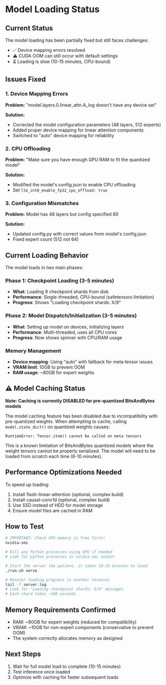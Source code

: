 # Model Loading Status

## Current Status
The model loading has been partially fixed but still faces challenges:
- ✅ Device mapping errors resolved
- ⚠️ CUDA OOM can still occur with default settings
- ⏳ Loading is slow (10-15 minutes, CPU-bound)

## Issues Fixed

### 1. Device Mapping Errors
**Problem:** "model.layers.0.linear_attn.A_log doesn't have any device set"

**Solution:**
- Corrected the model configuration parameters (48 layers, 512 experts)
- Added proper device mapping for linear attention components
- Switched to "auto" device mapping for reliability

### 2. CPU Offloading
**Problem:** "Make sure you have enough GPU RAM to fit the quantized model"

**Solution:**
- Modified the model's config.json to enable CPU offloading
- Set `llm_int8_enable_fp32_cpu_offload: true`

### 3. Configuration Mismatches
**Problem:** Model has 48 layers but config specified 80

**Solution:**
- Updated config.py with correct values from model's config.json
- Fixed expert count (512 not 64)

## Current Loading Behavior

The model loads in two main phases:

### Phase 1: Checkpoint Loading (3-5 minutes)
- **What**: Loading 9 checkpoint shards from disk
- **Performance**: Single-threaded, CPU-bound (safetensors limitation)
- **Progress**: Shows "Loading checkpoint shards: X/9"

### Phase 2: Model Dispatch/Initialization (3-5 minutes)
- **What**: Setting up model on devices, initializing layers
- **Performance**: Multi-threaded, uses all CPU cores
- **Progress**: Now shows spinner with CPU/RAM usage

### Memory Management
- **Device mapping**: Using "auto" with fallback for meta tensor issues
- **VRAM limit**: 10GB to prevent OOM
- **RAM usage**: ~80GB for expert weights

## ⚠️ Model Caching Status

**Note: Caching is currently DISABLED for pre-quantized BitsAndBytes models**

The model caching feature has been disabled due to incompatibility with pre-quantized weights.
When attempting to cache, calling `model.state_dict()` on quantized weights causes:
```
RuntimeError: Tensor.item() cannot be called on meta tensors
```

This is a known limitation of BitsAndBytes quantized models where the weight tensors
cannot be properly serialized. The model will need to be loaded from scratch each time
(8-10 minutes).

## Performance Optimizations Needed

To speed up loading:
1. Install flash-linear-attention (optional, complex build)
2. Install causal-conv1d (optional, complex build)
3. Use SSD instead of HDD for model storage
4. Ensure model files are cached in RAM

## How to Test

```bash
# IMPORTANT: Check GPU memory is free first!
nvidia-smi

# Kill any Python processes using GPU if needed
# Look for python processes in nvidia-smi output

# Start the server (be patient, it takes 10-15 minutes to load)
./run.sh serve

# Monitor loading progress in another terminal
tail -f server.log
# Look for "Loading checkpoint shards: X/9" messages
# Each shard takes ~100 seconds
```

## Memory Requirements Confirmed
- RAM: ~80GB for expert weights (reduced for compatibility)
- VRAM: ~10GB for non-expert components (conservative to prevent OOM)
- The system correctly allocates memory as designed

## Next Steps
1. Wait for full model load to complete (10-15 minutes)
2. Test inference once loaded
3. Optimize with caching for faster subsequent loads